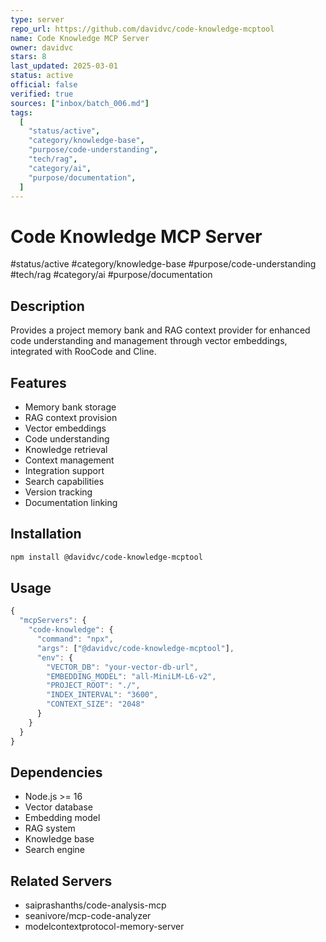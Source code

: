 ```yaml
--- 
type: server
repo_url: https://github.com/davidvc/code-knowledge-mcptool
name: Code Knowledge MCP Server
owner: davidvc
stars: 8
last_updated: 2025-03-01
status: active
official: false
verified: true
sources: ["inbox/batch_006.md"]
tags:
  [
    "status/active",
    "category/knowledge-base",
    "purpose/code-understanding",
    "tech/rag",
    "category/ai",
    "purpose/documentation",
  ]
---
```


# Code Knowledge MCP Server

#status/active #category/knowledge-base #purpose/code-understanding #tech/rag #category/ai #purpose/documentation

## Description

Provides a project memory bank and RAG context provider for enhanced code understanding and management through vector embeddings, integrated with RooCode and Cline.

## Features

- Memory bank storage
- RAG context provision
- Vector embeddings
- Code understanding
- Knowledge retrieval
- Context management
- Integration support
- Search capabilities
- Version tracking
- Documentation linking

## Installation

```bash
npm install @davidvc/code-knowledge-mcptool
```

## Usage

```javascript
{
  "mcpServers": {
    "code-knowledge": {
      "command": "npx",
      "args": ["@davidvc/code-knowledge-mcptool"],
      "env": {
        "VECTOR_DB": "your-vector-db-url",
        "EMBEDDING_MODEL": "all-MiniLM-L6-v2",
        "PROJECT_ROOT": "./",
        "INDEX_INTERVAL": "3600",
        "CONTEXT_SIZE": "2048"
      }
    }
  }
}
```

## Dependencies

- Node.js >= 16
- Vector database
- Embedding model
- RAG system
- Knowledge base
- Search engine

## Related Servers

- saiprashanths/code-analysis-mcp
- seanivore/mcp-code-analyzer
- modelcontextprotocol-memory-server